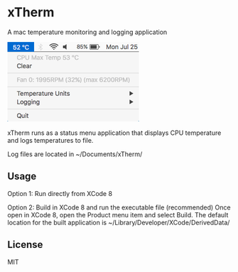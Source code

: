 # xTherm

A mac temperature monitoring and logging application

![xTherm](/doc/menu.png?raw=true "xTherm in action")

xTherm runs as a status menu application that displays CPU temperature and logs temperatures to file.

Log files are located in ~/Documents/xTherm/

## Usage

Option 1: Run directly from XCode 8

Option 2: Build in XCode 8 and run the executable file (recommended)
          Once open in XCode 8, open the Product menu item and select Build.
          The default location for the built application is ~/Library/Developer/XCode/DerivedData/
   
## License

MIT
